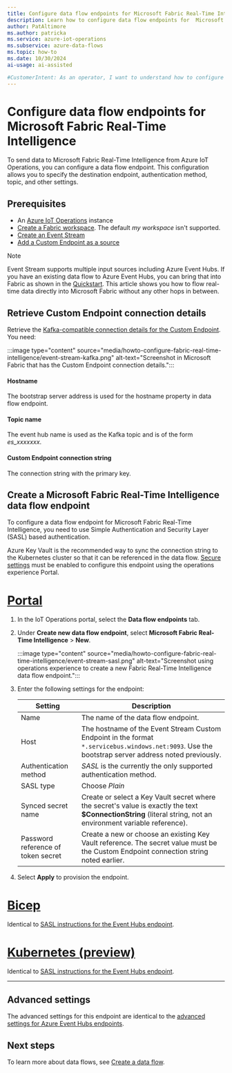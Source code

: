 ```yaml
---
title: Configure data flow endpoints for Microsoft Fabric Real-Time Intelligence
description: Learn how to configure data flow endpoints for  Microsoft Fabric Real-Time Intelligence in Azure IoT Operations.
author: PatAltimore
ms.author: patricka
ms.service: azure-iot-operations
ms.subservice: azure-data-flows
ms.topic: how-to
ms.date: 10/30/2024
ai-usage: ai-assisted

#CustomerIntent: As an operator, I want to understand how to configure data flow endpoints for  Microsoft Fabric Real-Time Intelligence in Azure IoT Operations so that I can send real-time data to Microsoft Fabric.
---
```


# Configure data flow endpoints for Microsoft Fabric Real-Time Intelligence

To send data to Microsoft Fabric Real-Time Intelligence from Azure IoT Operations, you can configure a data flow endpoint. This configuration allows you to specify the destination endpoint, authentication method, topic, and other settings.

## Prerequisites

- An [Azure IoT Operations](../deploy-iot-ops/howto-deploy-iot-operations.md) instance
- [Create a Fabric workspace](/fabric/get-started/create-workspaces). The default *my workspace* isn't supported.
- [Create an Event Stream](/fabric/real-time-intelligence/event-streams/create-manage-an-eventstream#create-an-eventstream)
- [Add a Custom Endpoint as a source](/fabric/real-time-intelligence/event-streams/add-source-custom-app#add-custom-endpoint-data-as-a-source)

> [!NOTE]
> Event Stream supports multiple input sources including Azure Event Hubs. If you have an existing data flow to Azure Event Hubs, you can bring that into Fabric as shown in the [Quickstart](../get-started-end-to-end-sample/quickstart-get-insights.md#ingest-data-into-real-time-intelligence). This article shows you how to flow real-time data directly into Microsoft Fabric without any other hops in between.

## Retrieve Custom Endpoint connection details
Retrieve the [Kafka-compatible connection details for the Custom Endpoint](/fabric/real-time-intelligence/event-streams/add-source-custom-app#kafka). You need:

:::image type="content" source="media/howto-configure-fabric-real-time-intelligence/event-stream-kafka.png" alt-text="Screenshot in Microsoft Fabric that has the Custom Endpoint connection details.":::

#### Hostname
The bootstrap server address is used for the hostname property in data flow endpoint. 

#### Topic name
The event hub name is used as the Kafka topic and is of the form *es_xxxxxxx*.

#### Custom Endpoint connection string
The connection string with the primary key. 


## Create a Microsoft Fabric Real-Time Intelligence data flow endpoint

To configure a data flow endpoint for Microsoft Fabric Real-Time Intelligence, you need to use Simple Authentication and Security Layer (SASL) based authentication.

Azure Key Vault is the recommended way to sync the connection string to the Kubernetes cluster so that it can be referenced in the data flow. [Secure settings](../deploy-iot-ops/howto-enable-secure-settings.md) must be enabled to configure this endpoint using the operations experience Portal.

# [Portal](#tab/portal)

1. In the IoT Operations portal, select the **Data flow endpoints** tab.
1. Under **Create new data flow endpoint**, select **Microsoft Fabric Real-Time Intelligence** > **New**.

    :::image type="content" source="media/howto-configure-fabric-real-time-intelligence/event-stream-sasl.png" alt-text="Screenshot using operations experience to create a new Fabric Real-Time Intelligence data flow endpoint.":::

1. Enter the following settings for the endpoint:

    | Setting               | Description                                                                                       |
    | --------------------- | ------------------------------------------------------------------------------------------------- |
    | Name                  | The name of the data flow endpoint.                                                              |
    | Host                  | The hostname of the Event Stream Custom Endpoint in the format `*.servicebus.windows.net:9093`. Use the bootstrap server address noted previously. |
    | Authentication method | *SASL* is the currently the only supported authentication method. |
    | SASL type             | Choose *Plain* |
    | Synced secret name    | Create or select a Key Vault secret where the secret's value is exactly the text **$ConnectionString** (literal string, not an environment variable reference). |
    | Password reference of token secret | Create a new or choose an existing Key Vault reference. The secret value must be the Custom Endpoint connection string noted earlier. |

1. Select **Apply** to provision the endpoint.

# [Bicep](#tab/bicep)

Identical to [SASL instructions for the Event Hubs endpoint](/azure/iot-operations/connect-to-cloud/howto-configure-kafka-endpoint?tabs=bicep#sasl).

# [Kubernetes (preview)](#tab/kubernetes)

Identical to [SASL instructions for the Event Hubs endpoint](/azure/iot-operations/connect-to-cloud/howto-configure-kafka-endpoint?tabs=kubernetes#sasl).

---

## Advanced settings

The advanced settings for this endpoint are identical to the [advanced settings for Azure Event Hubs endpoints](howto-configure-kafka-endpoint.md#advanced-settings).

## Next steps

To learn more about data flows, see [Create a data flow](howto-create-dataflow.md).